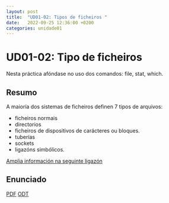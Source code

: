 ```yaml
---
layout: post
title:  "UD01-02: Tipos de ficheiros "
date:   2022-09-25 12:36:00 +0200
categories: unidade01
---
```

# UD01-02: Tipo de ficheiros

Nesta práctica afóndase no uso dos comandos: file, stat, which. 
## Resumo 
A maioría dos sistemas de ficheiros definen 7 tipos de arquivos:
* ficheiros normais
* directorios
* ficheiros de dispositivos de carácteres ou bloques.
* tuberías
* sockets
* ligazóns simbólicos. 

[Amplia información na seguinte ligazón](http://persoal.citius.usc.es/tf.pena/ASR/Tema_3html/node9.html)


## Enunciado 
[PDF](unidade01/t02.pdf)
[ODT](unidade01/t02.odt)

